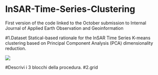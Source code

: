 # InSAR-Time-Series-Clustering
First version of the code linked to the October submission to Internal Journal of Applied Earth Observation and Geoinformation

#1.Dataset
Statical-based rationale for the InSAR Time Series K-means clustering based on Principal Component Analysis (PCA) dimensionality reduction.

![](images/Picture1.png)

#Descrivi i 3 blocchi della procedura.
#2.grid
